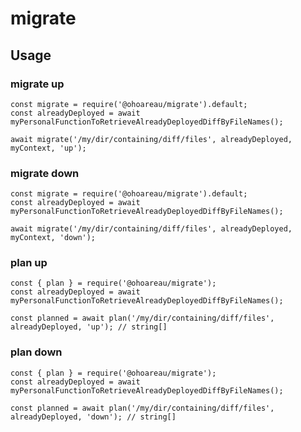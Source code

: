 # migrate

## Usage

### migrate up
    const migrate = require('@ohoareau/migrate').default;
    const alreadyDeployed = await myPersonalFunctionToRetrieveAlreadyDeployedDiffByFileNames();
    
    await migrate('/my/dir/containing/diff/files', alreadyDeployed, myContext, 'up'); 

### migrate down
    const migrate = require('@ohoareau/migrate').default;
    const alreadyDeployed = await myPersonalFunctionToRetrieveAlreadyDeployedDiffByFileNames();
    
    await migrate('/my/dir/containing/diff/files', alreadyDeployed, myContext, 'down'); 

### plan up
    const { plan } = require('@ohoareau/migrate');
    const alreadyDeployed = await myPersonalFunctionToRetrieveAlreadyDeployedDiffByFileNames();
    
    const planned = await plan('/my/dir/containing/diff/files', alreadyDeployed, 'up'); // string[] 

### plan down
    const { plan } = require('@ohoareau/migrate');
    const alreadyDeployed = await myPersonalFunctionToRetrieveAlreadyDeployedDiffByFileNames();
    
    const planned = await plan('/my/dir/containing/diff/files', alreadyDeployed, 'down'); // string[] 

